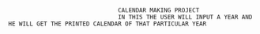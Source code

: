                                    CALENDAR MAKING PROJECT
                                   IN THIS THE USER WILL INPUT A YEAR AND HE WILL GET THE PRINTED CALENDAR OF THAT PARTICULAR YEAR
